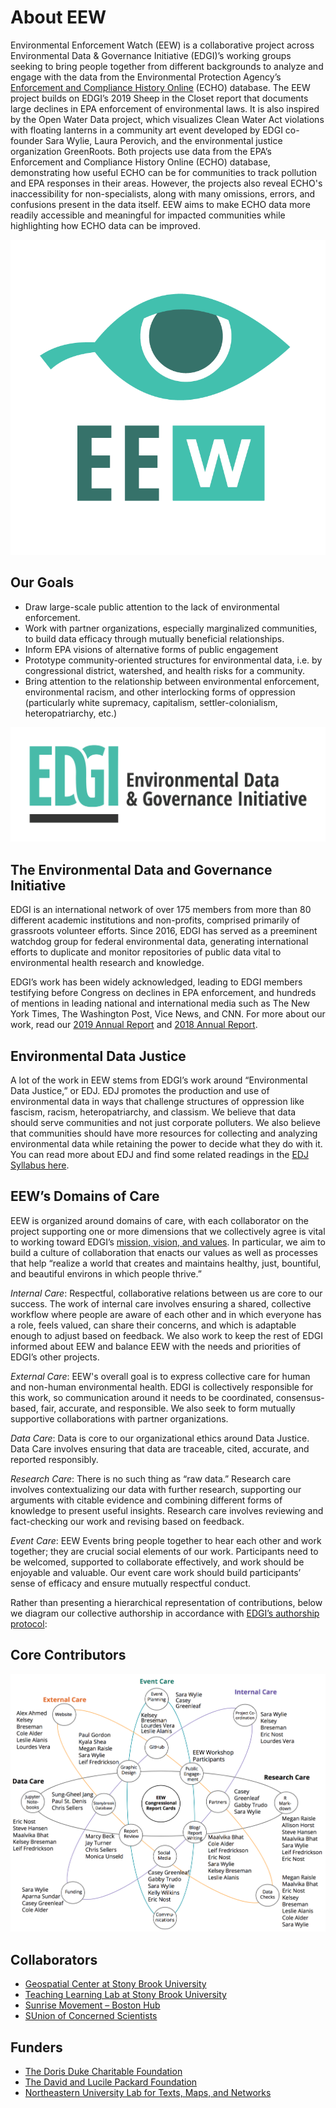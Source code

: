<!--This is the main content file to edit for this page. It is embedded in src/pages/about.js. The page title comes from the .json in this same folder.-->

<!--The text at the top of this page is pulled from `eew-desc.md` in this folder-->


# About EEW
Environmental Enforcement Watch (EEW) is a collaborative project across Environmental Data & Governance Initiative (EDGI)’s working groups seeking to bring people together from different backgrounds to analyze and engage with the data from the Environmental Protection Agency’s [Enforcement and Compliance History Online](https://echo.epa.gov/) (ECHO) database.
The EEW project builds on EDGI’s 2019 Sheep in the Closet report that documents large declines in EPA enforcement of environmental laws. It is also inspired by the Open Water Data project, which visualizes Clean Water Act violations with floating lanterns in a community art event developed by EDGI co-founder Sara Wylie, Laura Perovich, and the environmental justice organization GreenRoots. Both projects use data from the EPA’s Enforcement and Compliance History Online (ECHO) database, demonstrating how useful ECHO can be for communities to track pollution and EPA responses in their areas. However, the projects also reveal ECHO's inaccessibility for non-specialists, along with many omissions, errors, and confusions present in the data itself. EEW aims to make ECHO data more readily accessible and meaningful for impacted communities while highlighting how ECHO data can be improved.

![EEW Logo](./EEW-logo.png)

## Our Goals
* Draw large-scale public attention to the lack of environmental enforcement.
* Work with partner organizations, especially marginalized communities, to build data efficacy through mutually beneficial relationships.
* Inform EPA visions of alternative forms of public engagement
* Prototype community-oriented structures for environmental data, i.e. by congressional district, watershed, and health risks for a community.
* Bring attention to the relationship between environmental enforcement, environmental racism, and other interlocking forms of oppression (particularly white supremacy, capitalism, settler-colonialism, heteropatriarchy, etc.)

![Environmental Data and Governance Initiative logo](./EDGI-logo.png)

## The Environmental Data and Governance Initiative
EDGI is an international network of over 175 members from more than 80 different academic institutions and non-profits, comprised primarily of grassroots volunteer efforts. Since 2016, EDGI has served as a preeminent watchdog group for federal environmental data, generating international efforts to duplicate and monitor repositories of public data vital to environmental health research and knowledge.

EDGI’s work has been widely acknowledged, leading to EDGI members testifying before Congress on declines in EPA enforcement, and hundreds of mentions in leading national and international media such as The New York Times, The Washington Post, Vice News, and CNN. For more about our work, read our [2019 Annual Report](https://envirodatagov.org/publication/edgi-annual-report-2019/) and [2018 Annual Report](https://envirodatagov.org/publication/edgi-annual-report-2018/). 

## Environmental Data Justice
A lot of the work in EEW stems from EDGI’s work around “Environmental Data Justice,” or EDJ. EDJ promotes the production and use of environmental data in ways that challenge structures of oppression like fascism, racism, heteropatriarchy, and classism. We believe that data should serve communities and not just corporate polluters. We also believe that communities should have more resources for collecting and analyzing environmental data while retaining the power to decide what they do with it. You can read more about EDJ and find some related readings in the [EDJ Syllabus here](https://drive.google.com/drive/folders/1F0N3NOxcZBmlDW57IyAnSTQ8XZtESEn1).

## EEW’s Domains of Care 
EEW is organized around domains of care, with each collaborator on the project supporting one or more dimensions that we collectively agree is vital to working toward EDGI’s [mission, vision, and values](https://envirodatagov.org/about/mission-vision-values/#:~:text=EDGI%20fosters%20the%20stewardship%20and,enable%20government%20and%20industry%20accountability.). In particular, we aim to build a culture of collaboration that enacts our values as well as processes that help “realize a world that creates and maintains healthy, just, bountiful, and beautiful environs in which people thrive.” 


*Internal Care*: Respectful, collaborative relations between us are core to our success. The work of internal care involves ensuring a shared, collective workflow where people are aware of each other and in which everyone has a role, feels valued, can share their concerns, and which is adaptable enough to adjust based on feedback. We also work to keep the rest of EDGI informed about EEW and balance EEW with the needs and priorities of EDGI’s other projects.

*External Care*: EEW's overall goal is to express collective care for human and non-human environmental health. EDGI is collectively responsible for this work, so communication around it needs to be coordinated, consensus-based, fair, accurate, and responsible. We also seek to form mutually supportive collaborations with partner organizations.

*Data Care*: Data is core to our organizational ethics around Data Justice. Data Care involves ensuring that data are traceable, cited, accurate, and reported responsibly.

*Research Care*: There is no such thing as “raw data.” Research care involves contextualizing our data with further research, supporting our arguments with citable evidence and combining different forms of knowledge to present useful insights. Research care involves reviewing and fact-checking our work and revising based on feedback.

*Event Care*: EEW Events bring people together to hear each other and work together; they are crucial social elements of our work. Participants need to be welcomed, supported to collaborate effectively, and work should be enjoyable and valuable. Our event care work should build participants’ sense of efficacy and ensure mutually respectful conduct.

Rather than presenting a hierarchical representation of contributions, below we diagram our collective authorship in accordance with [EDGI’s authorship protocol](https://docs.google.com/document/d/1SZeIVuJ4kjosq9GXTx8AauEF4RJYOftYyuPsj68kVck/edit#heading=h.k0ozbm3wj762): 


## Core Contributors
![Diagram listing the names of core contributors on the EEW project, arranged by fields of care (data care, external care, event care, internal care, and research care)](./EEW_Authorship.png)

## Collaborators
- <a href="https://www.stonybrook.edu/commcms/gss/" target=_blank >Geospatial Center at Stony Brook University</a>
- <a href="http://apps.tlt.stonybrook.edu/" target=_blank >Teaching Learning Lab at Stony Brook University</a>
- <a href="http://www.facebook.com/SunriseBoston/" target=_blank >Sunrise Movement – Boston Hub</a>
- <a href="https://www.ucsusa.org//" target=_blank >SUnion of Concerned Scientists</a>

## Funders
- <a href="https://www.ddcf.org/" target=_blank >The Doris Duke Charitable Foundation</a>
- <a href="https://www.packard.org/" target=_blank >The David and Lucile Packard Foundation</a>
- <a href="https://web.northeastern.edu/nulab/" target=_blank >Northeastern University Lab for Texts, Maps, and Networks</a>
